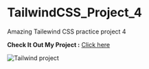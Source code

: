 # TailwindCSS_Project_4

Amazing Tailewind CSS practice project 4

**Check It Out My Project :** [Click here](https://sanketp100.github.io/TailwindCSS-Practice-4/)

![Tailwind project](https://github.com/SanketP100/TailwindCSS-Practice-4/assets/153346394/fffde73b-e1c8-49c6-834f-b24306b3cba4)
